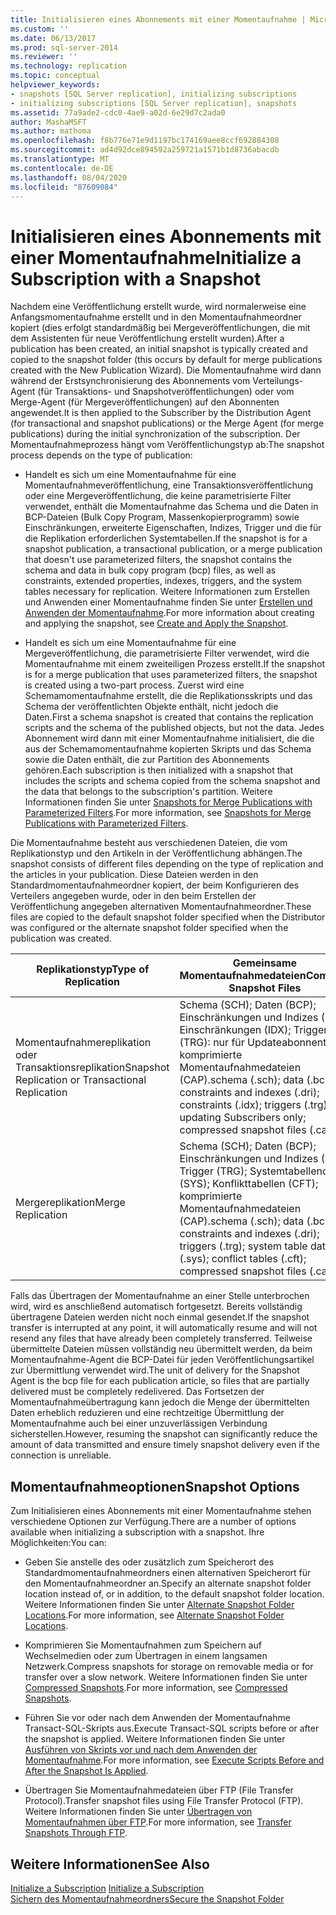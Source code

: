 ```yaml
---
title: Initialisieren eines Abonnements mit einer Momentaufnahme | Microsoft-Dokumentation
ms.custom: ''
ms.date: 06/13/2017
ms.prod: sql-server-2014
ms.reviewer: ''
ms.technology: replication
ms.topic: conceptual
helpviewer_keywords:
- snapshots [SQL Server replication], initializing subscriptions
- initializing subscriptions [SQL Server replication], snapshots
ms.assetid: 77a9ade2-cdc0-4ae9-a02d-6e29d7c2ada0
author: MashaMSFT
ms.author: mathoma
ms.openlocfilehash: f8b776e71e9d1197bc174169aee8ccf692884308
ms.sourcegitcommit: ad4d92dce894592a259721a1571b1d8736abacdb
ms.translationtype: MT
ms.contentlocale: de-DE
ms.lasthandoff: 08/04/2020
ms.locfileid: "87609084"
---
```

# <a name="initialize-a-subscription-with-a-snapshot"></a><span data-ttu-id="d18ed-102">Initialisieren eines Abonnements mit einer Momentaufnahme</span><span class="sxs-lookup"><span data-stu-id="d18ed-102">Initialize a Subscription with a Snapshot</span></span>
  <span data-ttu-id="d18ed-103">Nachdem eine Veröffentlichung erstellt wurde, wird normalerweise eine Anfangsmomentaufnahme erstellt und in den Momentaufnahmeordner kopiert (dies erfolgt standardmäßig bei Mergeveröffentlichungen, die mit dem Assistenten für neue Veröffentlichung erstellt wurden).</span><span class="sxs-lookup"><span data-stu-id="d18ed-103">After a publication has been created, an initial snapshot is typically created and copied to the snapshot folder (this occurs by default for merge publications created with the New Publication Wizard).</span></span> <span data-ttu-id="d18ed-104">Die Momentaufnahme wird dann während der Erstsynchronisierung des Abonnements vom Verteilungs-Agent (für Transaktions- und Snapshotveröffentlichungen) oder vom Merge-Agent (für Mergeveröffentlichungen) auf den Abonnenten angewendet.</span><span class="sxs-lookup"><span data-stu-id="d18ed-104">It is then applied to the Subscriber by the Distribution Agent (for transactional and snapshot publications) or the Merge Agent (for merge publications) during the initial synchronization of the subscription.</span></span> <span data-ttu-id="d18ed-105">Der Momentaufnahmeprozess hängt vom Veröffentlichungstyp ab:</span><span class="sxs-lookup"><span data-stu-id="d18ed-105">The snapshot process depends on the type of publication:</span></span>  
  
-   <span data-ttu-id="d18ed-106">Handelt es sich um eine Momentaufnahme für eine Momentaufnahmeveröffentlichung, eine Transaktionsveröffentlichung oder eine Mergeveröffentlichung, die keine parametrisierte Filter verwendet, enthält die Momentaufnahme das Schema und die Daten in BCP-Dateien (Bulk Copy Program, Massenkopierprogramm) sowie Einschränkungen, erweiterte Eigenschaften, Indizes, Trigger und die für die Replikation erforderlichen Systemtabellen.</span><span class="sxs-lookup"><span data-stu-id="d18ed-106">If the snapshot is for a snapshot publication, a transactional publication, or a merge publication that doesn't use parameterized filters, the snapshot contains the schema and data in bulk copy program (bcp) files, as well as constraints, extended properties, indexes, triggers, and the system tables necessary for replication.</span></span> <span data-ttu-id="d18ed-107">Weitere Informationen zum Erstellen und Anwenden einer Momentaufnahme finden Sie unter [Erstellen und Anwenden der Momentaufnahme](create-and-apply-the-snapshot.md).</span><span class="sxs-lookup"><span data-stu-id="d18ed-107">For more information about creating and applying the snapshot, see [Create and Apply the Snapshot](create-and-apply-the-snapshot.md).</span></span>  
  
-   <span data-ttu-id="d18ed-108">Handelt es sich um eine Momentaufnahme für eine Mergeveröffentlichung, die parametrisierte Filter verwendet, wird die Momentaufnahme mit einem zweiteiligen Prozess erstellt.</span><span class="sxs-lookup"><span data-stu-id="d18ed-108">If the snapshot is for a merge publication that uses parameterized filters, the snapshot is created using a two-part process.</span></span> <span data-ttu-id="d18ed-109">Zuerst wird eine Schemamomentaufnahme erstellt, die die Replikationsskripts und das Schema der veröffentlichten Objekte enthält, nicht jedoch die Daten.</span><span class="sxs-lookup"><span data-stu-id="d18ed-109">First a schema snapshot is created that contains the replication scripts and the schema of the published objects, but not the data.</span></span> <span data-ttu-id="d18ed-110">Jedes Abonnement wird dann mit einer Momentaufnahme initialisiert, die die aus der Schemamomentaufnahme kopierten Skripts und das Schema sowie die Daten enthält, die zur Partition des Abonnements gehören.</span><span class="sxs-lookup"><span data-stu-id="d18ed-110">Each subscription is then initialized with a snapshot that includes the scripts and schema copied from the schema snapshot and the data that belongs to the subscription's partition.</span></span> <span data-ttu-id="d18ed-111">Weitere Informationen finden Sie unter [Snapshots for Merge Publications with Parameterized Filters](snapshots-for-merge-publications-with-parameterized-filters.md).</span><span class="sxs-lookup"><span data-stu-id="d18ed-111">For more information, see [Snapshots for Merge Publications with Parameterized Filters](snapshots-for-merge-publications-with-parameterized-filters.md).</span></span>  
  
 <span data-ttu-id="d18ed-112">Die Momentaufnahme besteht aus verschiedenen Dateien, die vom Replikationstyp und den Artikeln in der Veröffentlichung abhängen.</span><span class="sxs-lookup"><span data-stu-id="d18ed-112">The snapshot consists of different files depending on the type of replication and the articles in your publication.</span></span> <span data-ttu-id="d18ed-113">Diese Dateien werden in den Standardmomentaufnahmeordner kopiert, der beim Konfigurieren des Verteilers angegeben wurde, oder in den beim Erstellen der Veröffentlichung angegeben alternativen Momentaufnahmeordner.</span><span class="sxs-lookup"><span data-stu-id="d18ed-113">These files are copied to the default snapshot folder specified when the Distributor was configured or the alternate snapshot folder specified when the publication was created.</span></span>  
  
|<span data-ttu-id="d18ed-114">Replikationstyp</span><span class="sxs-lookup"><span data-stu-id="d18ed-114">Type of Replication</span></span>|<span data-ttu-id="d18ed-115">Gemeinsame Momentaufnahmedateien</span><span class="sxs-lookup"><span data-stu-id="d18ed-115">Common Snapshot Files</span></span>|  
|-------------------------|---------------------------|  
|<span data-ttu-id="d18ed-116">Momentaufnahmereplikation oder Transaktionsreplikation</span><span class="sxs-lookup"><span data-stu-id="d18ed-116">Snapshot Replication or Transactional Replication</span></span>|<span data-ttu-id="d18ed-117">Schema (SCH); Daten (BCP); Einschränkungen und Indizes (DRI); Einschränkungen (IDX); Trigger (TRG): nur für Updateabonnenten; komprimierte Momentaufnahmedateien (CAP).</span><span class="sxs-lookup"><span data-stu-id="d18ed-117">schema (.sch); data (.bcp); constraints and indexes (.dri); constraints (.idx); triggers (.trg):for updating Subscribers only; compressed snapshot files (.cab).</span></span>|  
|<span data-ttu-id="d18ed-118">Mergereplikation</span><span class="sxs-lookup"><span data-stu-id="d18ed-118">Merge Replication</span></span>|<span data-ttu-id="d18ed-119">Schema (SCH); Daten (BCP); Einschränkungen und Indizes (DRI); Trigger (TRG); Systemtabellendaten (SYS); Konflikttabellen (CFT); komprimierte Momentaufnahmedateien (CAP).</span><span class="sxs-lookup"><span data-stu-id="d18ed-119">schema (.sch); data (.bcp); constraints and indexes (.dri); triggers (.trg); system table data (.sys); conflict tables (.cft); compressed snapshot files (.cab).</span></span>|  
  
 <span data-ttu-id="d18ed-120">Falls das Übertragen der Momentaufnahme an einer Stelle unterbrochen wird, wird es anschließend automatisch fortgesetzt. Bereits vollständig übertragene Dateien werden nicht noch einmal gesendet.</span><span class="sxs-lookup"><span data-stu-id="d18ed-120">If the snapshot transfer is interrupted at any point, it will automatically resume and will not resend any files that have already been completely transferred.</span></span> <span data-ttu-id="d18ed-121">Teilweise übermittelte Dateien müssen vollständig neu übermittelt werden, da beim Momentaufnahme-Agent die BCP-Datei für jeden Veröffentlichungsartikel zur Übermittlung verwendet wird.</span><span class="sxs-lookup"><span data-stu-id="d18ed-121">The unit of delivery for the Snapshot Agent is the bcp file for each publication article, so files that are partially delivered must be completely redelivered.</span></span> <span data-ttu-id="d18ed-122">Das Fortsetzen der Momentaufnahmeübertragung kann jedoch die Menge der übermittelten Daten erheblich reduzieren und eine rechtzeitige Übermittlung der Momentaufnahme auch bei einer unzuverlässigen Verbindung sicherstellen.</span><span class="sxs-lookup"><span data-stu-id="d18ed-122">However, resuming the snapshot can significantly reduce the amount of data transmitted and ensure timely snapshot delivery even if the connection is unreliable.</span></span>  
  
## <a name="snapshot-options"></a><span data-ttu-id="d18ed-123">Momentaufnahmeoptionen</span><span class="sxs-lookup"><span data-stu-id="d18ed-123">Snapshot Options</span></span>  
 <span data-ttu-id="d18ed-124">Zum Initialisieren eines Abonnements mit einer Momentaufnahme stehen verschiedene Optionen zur Verfügung.</span><span class="sxs-lookup"><span data-stu-id="d18ed-124">There are a number of options available when initializing a subscription with a snapshot.</span></span> <span data-ttu-id="d18ed-125">Ihre Möglichkeiten:</span><span class="sxs-lookup"><span data-stu-id="d18ed-125">You can:</span></span>  
  
-   <span data-ttu-id="d18ed-126">Geben Sie anstelle des oder zusätzlich zum Speicherort des Standardmomentaufnahmeordners einen alternativen Speicherort für den Momentaufnahmeordner an.</span><span class="sxs-lookup"><span data-stu-id="d18ed-126">Specify an alternate snapshot folder location instead of, or in addition, to the default snapshot folder location.</span></span> <span data-ttu-id="d18ed-127">Weitere Informationen finden Sie unter [Alternate Snapshot Folder Locations](alternate-snapshot-folder-locations.md).</span><span class="sxs-lookup"><span data-stu-id="d18ed-127">For more information, see [Alternate Snapshot Folder Locations](alternate-snapshot-folder-locations.md).</span></span>  
  
-   <span data-ttu-id="d18ed-128">Komprimieren Sie Momentaufnahmen zum Speichern auf Wechselmedien oder zum Übertragen in einem langsamen Netzwerk.</span><span class="sxs-lookup"><span data-stu-id="d18ed-128">Compress snapshots for storage on removable media or for transfer over a slow network.</span></span> <span data-ttu-id="d18ed-129">Weitere Informationen finden Sie unter [Compressed Snapshots](compressed-snapshots.md).</span><span class="sxs-lookup"><span data-stu-id="d18ed-129">For more information, see [Compressed Snapshots](compressed-snapshots.md).</span></span>  
  
-   <span data-ttu-id="d18ed-130">Führen Sie vor oder nach dem Anwenden der Momentaufnahme Transact-SQL-Skripts aus.</span><span class="sxs-lookup"><span data-stu-id="d18ed-130">Execute Transact-SQL scripts before or after the snapshot is applied.</span></span> <span data-ttu-id="d18ed-131">Weitere Informationen finden Sie unter [Ausführen von Skripts vor und nach dem Anwenden der Momentaufnahme](snapshot-options.md#execute-scripts-before-and-after-snapshot-is-applied).</span><span class="sxs-lookup"><span data-stu-id="d18ed-131">For more information, see [Execute Scripts Before and After the Snapshot Is Applied](snapshot-options.md#execute-scripts-before-and-after-snapshot-is-applied).</span></span>  
  
-   <span data-ttu-id="d18ed-132">Übertragen Sie Momentaufnahmedateien über FTP (File Transfer Protocol).</span><span class="sxs-lookup"><span data-stu-id="d18ed-132">Transfer snapshot files using File Transfer Protocol (FTP).</span></span> <span data-ttu-id="d18ed-133">Weitere Informationen finden Sie unter [Übertragen von Momentaufnahmen über FTP](transfer-snapshots-through-ftp.md).</span><span class="sxs-lookup"><span data-stu-id="d18ed-133">For more information, see [Transfer Snapshots Through FTP](transfer-snapshots-through-ftp.md).</span></span>  
  
## <a name="see-also"></a><span data-ttu-id="d18ed-134">Weitere Informationen</span><span class="sxs-lookup"><span data-stu-id="d18ed-134">See Also</span></span>  
 <span data-ttu-id="d18ed-135">[Initialize a Subscription](initialize-a-subscription.md) </span><span class="sxs-lookup"><span data-stu-id="d18ed-135">[Initialize a Subscription](initialize-a-subscription.md) </span></span>  
 [<span data-ttu-id="d18ed-136">Sichern des Momentaufnahmeordners</span><span class="sxs-lookup"><span data-stu-id="d18ed-136">Secure the Snapshot Folder</span></span>](security/secure-the-snapshot-folder.md)  
  
  
